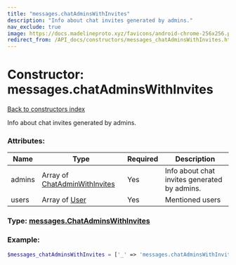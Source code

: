 ```yaml
---
title: "messages.chatAdminsWithInvites"
description: "Info about chat invites generated by admins."
nav_exclude: true
image: https://docs.madelineproto.xyz/favicons/android-chrome-256x256.png
redirect_from: /API_docs/constructors/messages_chatAdminsWithInvites.html
---
```

# Constructor: messages.chatAdminsWithInvites  
[Back to constructors index](/API_docs/constructors/index.html)



Info about chat invites generated by admins.

### Attributes:

| Name     |    Type       | Required | Description |
|----------|---------------|----------|-------------|
|admins|Array of [ChatAdminWithInvites](/API_docs/types/ChatAdminWithInvites.html) | Yes|Info about chat invites generated by admins.|
|users|Array of [User](/API_docs/types/User.html) | Yes|Mentioned users|



### Type: [messages.ChatAdminsWithInvites](/API_docs/types/messages.ChatAdminsWithInvites.html)


### Example:

```php
$messages_chatAdminsWithInvites = ['_' => 'messages.chatAdminsWithInvites', 'admins' => [ChatAdminWithInvites, ChatAdminWithInvites], 'users' => [User, User]];
```  
